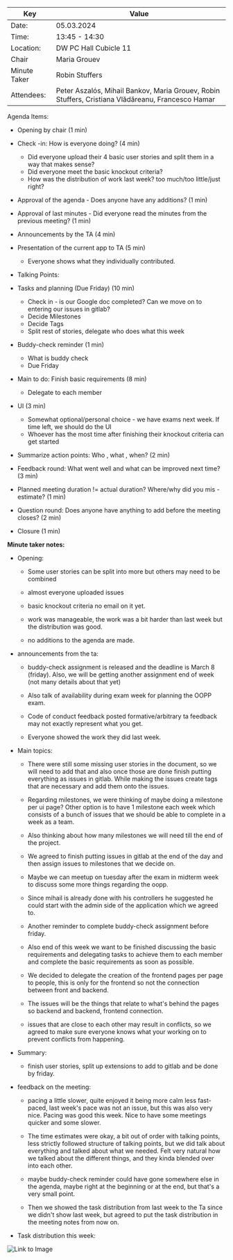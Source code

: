| Key | Value  |
| --- |--------|
| Date: | 05.03.2024 |
| Time: | 13:45 - 14:30 |
| Location: | DW PC Hall Cubicle 11 |
| Chair | Maria Grouev |
| Minute Taker | Robin Stuffers |
| Attendees: | Peter Aszalós, Mihail Bankov, Maria Grouev, Robin Stuffers, Cristiana Vlădăreanu, Francesco Hamar |
Agenda Items:
- Opening by chair (1 min)
- Check -in: How is everyone doing? (4 min)
  - Did everyone upload their 4 basic user stories and split them in a way that makes sense?
  - Did everyone meet the basic knockout criteria?
  - How was the distribution of work last week? too much/too little/just right?
- Approval of the agenda - Does anyone have any additions? (1 min)
- Approval of last minutes - Did everyone read the minutes from the previous meeting? (1 min)
- Announcements by the TA (4 min)
- Presentation of the current app to TA (5 min)
  - Everyone shows what they individually contributed.


- Talking Points:
- Tasks and planning (Due Friday) (10 min)
    - Check in - is our Google doc completed? Can we move on to entering our issues in gitlab?
    - Decide Milestones
    - Decide Tags
    - Split rest of stories, delegate who does what this week
- Buddy-check reminder (1 min)
  - What is buddy check
  - Due Friday
- Main to do: Finish basic requirements (8 min)
  - Delegate to each member
- UI (3 min)
  - Somewhat optional/personal choice - we have exams next week. If time left, we should do the UI
  - Whoever has the most time after finishing their knockout criteria can get started
- Summarize action points: Who , what , when? (2 min)


- Feedback round: What went well and what can be improved next time? (3 min)
- Planned meeting duration != actual duration? Where/why did you mis -estimate? (1 min)
- Question round: Does anyone have anything to add before the meeting closes? (2 min)
- Closure (1 min)

**Minute taker notes:**

- Opening:
  - Some user stories can be split into more but others may need to be combined

  - almost everyone uploaded issues

  - basic knockout criteria no email on it yet.

  - work was manageable, the work was a bit harder than last week but the distribution was good.

  - no additions to the agenda are made.

- announcements from the ta:

  - buddy-check assignment is released and the deadline is March 8 (friday). Also, we will be getting another assignment end of week (not many details about that yet)

  - Also talk of availability during exam week for planning the OOPP exam.

  - Code of conduct feedback posted formative/arbitrary ta feedback may not exactly represent what you get.

  - Everyone showed the work they did last week.

- Main topics:

  - There were still some missing user stories in the document, so we will need to add that and also once those are done finish putting everything as issues
  in gitlab. While making the issues create tags that are necessary and add them onto the issues.

  - Regarding milestones, we were thinking of maybe doing a milestone per ui page?
  Other option is to have 1 milestone each week which consists of a bunch of issues that we should be able to complete
  in a week as a team.

  - Also thinking about how many milestones we will need till the end of the project.

  - We agreed to finish putting issues in gitlab at the end of the day and then assign issues to milestones that we decide on.

  - Maybe we can meetup on tuesday after the exam in midterm week to discuss some more things regarding the oopp.

  - Since mihail is already done with his controllers he suggested he could start with the admin side of the application which we agreed to.

  - Another reminder to complete buddy-check assignment before friday.

  - Also end of this week we want to be finished discussing the basic requirements and delegating tasks to achieve them to each member and
  complete the basic requirements as soon as possible.

  - We decided to delegate the creation of the frontend pages per page to people, this is only for the frontend so not the connection between front and backend.

  - The issues will be the things that relate to what's behind the pages so backend and backend, frontend connection.

  - issues that are close to each other may result in conflicts, so we agreed to make sure everyone knows what your working on to prevent conflicts from happening.

- Summary:

  - finish user stories, split up extensions to add to gitlab and be done by friday.

- feedback on the meeting:

  - pacing a little slower, quite enjoyed it being more calm less fast-paced, last week's pace was not an issue, but this was also very nice.
Pacing was good this week. Nice to have some meetings quicker and some slower.

  - The time estimates were okay, a bit out of order with talking points, less strictly followed structure of talking points, but we did talk about everything and talked about what we needed.
Felt very natural how we talked about the different things, and they kinda blended over into each other.

  - maybe buddy-check reminder could have gone somewhere else in the agenda, maybe right at the beginning or at the end, but that's a very small point.

  - Then we showed the task distribution from last week to the Ta since we didn't show last week, but agreed to put the task distribution in the meeting notes from now on.

- Task distribution this week:

![Link to Image](https://gitlab.ewi.tudelft.nl/cse1105/2023-2024/teams/oopp-team-41/-/blob/main/docs/meetings/Task%20distributions/week4distribbution.png)
